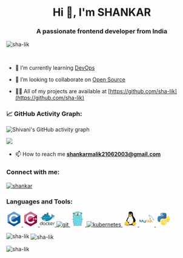 <h1 align="center">Hi 👋, I'm SHANKAR</h1>
<h3 align="center">A passionate frontend developer from India</h3>

<p align="left"> <img src="https://komarev.com/ghpvc/?username=sha-lik&label=Profile%20views&color=0e75b6&style=flat" alt="sha-lik" /> </p>

<p align="left"> <a href="https://twitter.com/" target="blank"><img src="https://img.shields.io/twitter/follow/?logo=twitter&style=for-the-badge" alt="" /></a> </p>

- 🔭 I’m currently learning [DevOps](https://devops.com/)

- 👯 I’m looking to collaborate on [Open Source](https://opensource.org/)

- 👨‍💻 All of my projects are available at [https://github.com/sha-lik](https://github.com/sha-lik)

<!--   GitHub stats graph -->
### 📈 GitHub Activity Graph:
![Shivani's GitHub activity graph](https://activity-graph.herokuapp.com/graph?username=sha-lik&hide_border=true&theme=redical)

<img src="https://github-readme-streak-stats.herokuapp.com/?user=sha-lik"></img>

- 📫 How to reach me **shankarmalik21062003@gmail.com**

<h3 align="left">Connect with me:</h3>
<p align="left">
<a href="https://linkedin.com/in/shankar" target="blank"><img align="center" src="https://raw.githubusercontent.com/rahuldkjain/github-profile-readme-generator/master/src/images/icons/Social/linked-in-alt.svg" alt="shankar" height="30" width="40" /></a>
</p>

<h3 align="left">Languages and Tools:</h3>
<p align="left"> <a href="https://www.cprogramming.com/" target="_blank" rel="noreferrer"> <img src="https://raw.githubusercontent.com/devicons/devicon/master/icons/c/c-original.svg" alt="c" width="40" height="40"/> </a> <a href="https://www.w3schools.com/cpp/" target="_blank" rel="noreferrer"> <img src="https://raw.githubusercontent.com/devicons/devicon/master/icons/cplusplus/cplusplus-original.svg" alt="cplusplus" width="40" height="40"/> </a> <a href="https://www.docker.com/" target="_blank" rel="noreferrer"> <img src="https://raw.githubusercontent.com/devicons/devicon/master/icons/docker/docker-original-wordmark.svg" alt="docker" width="40" height="40"/> </a> <a href="https://git-scm.com/" target="_blank" rel="noreferrer"> <img src="https://www.vectorlogo.zone/logos/git-scm/git-scm-icon.svg" alt="git" width="40" height="40"/> </a> <a href="https://golang.org" target="_blank" rel="noreferrer"> <img src="https://raw.githubusercontent.com/devicons/devicon/master/icons/go/go-original.svg" alt="go" width="40" height="40"/> </a> <a href="https://kubernetes.io" target="_blank" rel="noreferrer"> <img src="https://www.vectorlogo.zone/logos/kubernetes/kubernetes-icon.svg" alt="kubernetes" width="40" height="40"/> </a> <a href="https://www.linux.org/" target="_blank" rel="noreferrer"> <img src="https://raw.githubusercontent.com/devicons/devicon/master/icons/linux/linux-original.svg" alt="linux" width="40" height="40"/> </a> <a href="https://www.mysql.com/" target="_blank" rel="noreferrer"> <img src="https://raw.githubusercontent.com/devicons/devicon/master/icons/mysql/mysql-original-wordmark.svg" alt="mysql" width="40" height="40"/> </a> <a href="https://www.python.org" target="_blank" rel="noreferrer"> <img src="https://raw.githubusercontent.com/devicons/devicon/master/icons/python/python-original.svg" alt="python" width="40" height="40"/> </a> </p>

<p><img align="left" src="https://github-readme-stats.vercel.app/api/top-langs?username=sha-lik&show_icons=true&locale=en&layout=compact" alt="sha-lik" /></p>

<p>&nbsp;<img align="center" src="https://github-readme-stats.vercel.app/api?username=sha-lik&show_icons=true&locale=en" alt="sha-lik" /></p>

<p><img align="center" src="https://github-readme-streak-stats.herokuapp.com/?user=sha-lik&" alt="sha-lik" /></p>

